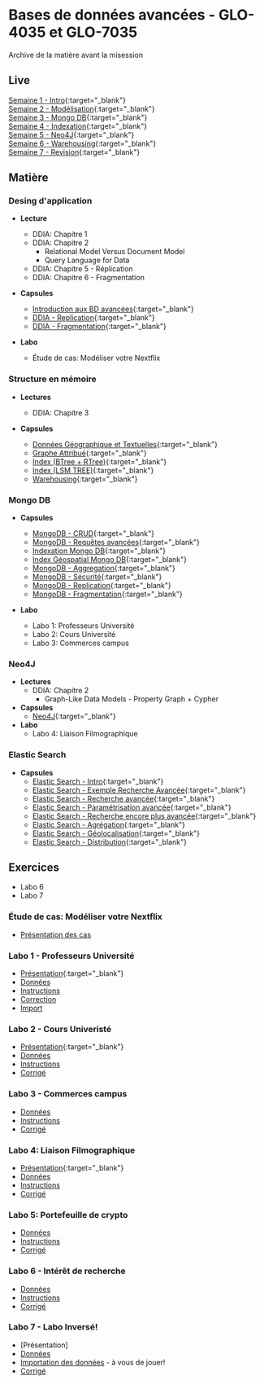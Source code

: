 # Bases de données avancées - GLO-4035 et GLO-7035
Archive de la matière avant la misession

## Live
[Semaine 1 - Intro](https://youtu.be/8pFhlYkSSQk){:target="_blank"}  
[Semaine 2 - Modélisation](https://youtu.be/38N_fREJuHk){:target="_blank"}    
[Semaine 3 - Mongo DB](https://youtu.be/e-YVmrsOjDY){:target="_blank"}    
[Semaine 4 - Indexation](https://youtu.be/lkb9lPresyM){:target="_blank"}    
[Semaine 5 - Neo4J](https://youtu.be/49IFyLJHSbQ){:target="_blank"}  
[Semaine 6 - Warehousing](https://youtu.be/tk10CZmNniI){:target="_blank"}  
[Semaine 7 - Revision](https://youtu.be/Fh99gYM7RdI){:target="_blank"}  

## Matière

### Desing d'application
* **Lecture**
  * DDIA: Chapitre 1 
  * DDIA: Chapitre 2
    * Relational Model Versus Document Model
    * Query Language for Data
  * DDIA: Chapitre 5 - Réplication
  * DDIA: Chapitre 6 - Fragmentation

* **Capsules**
  * [Introduction aux BD avancées](https://youtu.be/7lwjnHQb0TQ){:target="_blank"}  
  * [DDIA - Replication](https://youtu.be/QAKg-DNKR0w){:target="_blank"}  
  * [DDIA - Fragmentation](https://youtu.be/KeOySr9pxqY){:target="_blank"}  

* **Labo**
  * Étude de cas: Modéliser votre Nextflix


### Structure en mémoire
* **Lectures**
  * DDIA: Chapitre 3

* **Capsules**
  * [Données Géographique et Textuelles](https://youtu.be/ySk6abWu_BA){:target="_blank"}  
  * [Graphe Attribué](https://youtu.be/gk1O3WNc6io){:target="_blank"} 
  * [Index (BTree + RTree)](https://youtu.be/Ym-cDh6pEjQ){:target="_blank"}  
  * [Index (LSM TREE)](https://youtu.be/0OWWE6UyIg8){:target="_blank"}  
  * [Warehousing](https://youtu.be/vI4BsigwDyg){:target="_blank"}  


### Mongo DB
* **Capsules** 
  * [MongoDB - CRUD](https://www.youtube.com/watch?v=7Q9DW_-8GnY){:target="_blank"}  
  * [MongoDB - Requêtes avancées](https://www.youtube.com/watch?v=iKDONxl1yZo){:target="_blank"}   
  * [Indexation Mongo DB](https://youtu.be/qehNybvz3lQ){:target="_blank"}    
  * [Index Géospatial Mongo DB](https://youtu.be/ageuBJ7w6t0){:target="_blank"}  
  * [MongoDB - Aggregation](https://youtu.be/p2335pziSAA){:target="_blank"}  
  * [MongoDB - Sécurité](https://youtu.be/bpYNtaAtj0o){:target="_blank"}  
  * [MongoDB - Replication](https://youtu.be/YXAfZ8dJ3Us){:target="_blank"}  
  * [MongoDB - Fragmentation](https://youtu.be/PA47LIpuVds){:target="_blank"}  

* **Labo**  
  * Labo 1: Professeurs Université
  * Labo 2: Cours Université
  * Labo 3: Commerces campus


### Neo4J
* **Lectures**
  * DDIA: Chapitre 2
    * Graph-Like Data Models - Property Graph + Cypher
* **Capsules**
  * [Neo4J](https://youtu.be/Z-WOzomxQeI){:target="_blank"}  
* **Labo**
  * Labo 4: Liaison Filmographique


### Elastic Search
* **Capsules**
  * [Elastic Search - Intro](https://youtu.be/2rttJaMxezY){:target="_blank"}  
  * [Elastic Search - Exemple Recherche Avancée](https://youtu.be/TdehQKWGtjU){:target="_blank"}  
  * [Elastic Search - Recherche avancée](https://youtu.be/0dcX1di1F6o){:target="_blank"}  
  * [Elastic Search - Paramétrisation avancée](https://youtu.be/5skhl5-vWxg){:target="_blank"}  
  * [Elastic Search - Recherche encore plus avancée](https://youtu.be/T_6BMj_h_Ng){:target="_blank"}  
  * [Elastic Search - Agrégation](https://youtu.be/ns0nv1Y2HJ0){:target="_blank"}  
  * [Elastic Search - Géolocalisation](https://youtu.be/8M_hts0FjhI){:target="_blank"}  
  * [Elastic Search - Distribution](https://youtu.be/7TvAnk91srg){:target="_blank"}  

## Exercices
  * Labo 6
  * Labo 7

### Étude de cas: Modéliser votre Nextflix
  * [Présentation des cas](https://youtu.be/yyWzsjuJvdk)

### Labo 1 - Professeurs Université
* [Présentation](https://youtu.be/7FiYAWaPPGc){:target="_blank"}  
* [Données](labo/labo_1/bd_ulaval.json)  
* [Instructions](labo/labo_1/instructions.js)  
* [Correction](labo/labo_1/correction.js)  
* [Import](labo/labo_1/import_script.js)  

### Labo 2 - Cours Univeristé
* [Présentation](https://youtu.be/HkIB3csR2AU){:target="_blank"}  
* [Données](labo/labo_2/bd_ulaval_cours.json)  
* [Instructions](labo/labo_2/instructions.js)  
* [Corrigé](labo/labo_2/correction.js)

### Labo 3 - Commerces campus
* [Données](labo/labo_3/donnees.json)
* [Instructions](labo/labo_3/instructions.js)
* [Corrigé](labo/labo_3/correction.js)

### Labo 4: Liaison Filmographique
* [Présentation](https://youtu.be/86z2_T_yk7w){:target="_blank"}  
* [Données](labo/labo_4/donnees_film.txt)
* [Instructions](labo/labo_4/instructions.txt)
* [Corrigé](labo/labo_4/corrections.txt)

### Labo 5: Portefeuille de crypto
* [Données](labo/labo_5/db_ulaval_actions.js)
* [Instructions](labo/labo_5/instructions.js)
* [Corrigé](labo/labo_5/corrige.js)

### Labo 6 - Intérêt de recherche
* [Données](labo/labo_6/dataset.json)  
* [Instructions](labo/labo_6/instructions.py)  
* [Corrigé](labo/labo_6/instructions_corrige.py)  

### Labo 7 - Labo Inversé!
* [Présentation]
* [Données](labo/labo_7/dataset.zip)  
* [Importation des données](labo/labo_7/data_import.py) - à vous de jouer!
* [Corrigé](labo/labo_7/instructions.py)  
